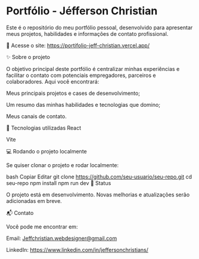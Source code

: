 # Portfólio - Jéfferson Christian

Este é o repositório do meu portfólio pessoal, desenvolvido para apresentar meus projetos, habilidades e informações de contato profissional.

🔗 Acesse o site: https://portifolio-jeff-christian.vercel.app/

✨ Sobre o projeto

O objetivo principal deste portfólio é centralizar minhas experiências e facilitar o contato com potenciais empregadores, parceiros e colaboradores. Aqui você encontrará:

Meus principais projetos e cases de desenvolvimento;

Um resumo das minhas habilidades e tecnologias que domino;

Meus canais de contato.

🚀 Tecnologias utilizadas
React

Vite

💻 Rodando o projeto localmente

Se quiser clonar o projeto e rodar localmente:

bash
Copiar
Editar
git clone https://github.com/seu-usuario/seu-repo.git
cd seu-repo
npm install
npm run dev
📄 Status

O projeto está em desenvolvimento. Novas melhorias e atualizações serão adicionadas em breve.

📬 Contato

Você pode me encontrar em:

Email: Jeffchristian.webdesigner@gmail.com

LinkedIn: https://www.linkedin.com/in/jeffersonchristians/
